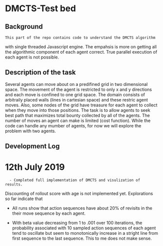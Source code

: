 # DMCTS-Test bed

## Background
    This part of the repo contains code to understand the DMCTS algorithm 
with single threaded Javascript engine. The empahsis is more on 
getting all the algorithmic component of each agent correct. True parallel 
execution of each agent is not possible.

## Description of the task
Several agents can move about on a predifined grid in two dimensional
space. The movement of the agent is restricted to only x and y directions
and each move is confined to one grid space. The domain consists of arbitraily
placed walls (lines in cartesian space) and these restric agent moves.
Also, some nodes of the grid have treasure for each agent to collect when they
move into those positions. The task is to allow agents to seek best path that
maximizes total bounty collected by all of the agents. The number of moves 
an agent can make is limited (cost function). While the code can handle any 
mumber of agents, for now we will explore the problem with two agents.

## Development Log

# 12th July 2019

      - Completed full implementation of DMCTS and visulization of results.
Discounting of rollout score with age is not implemented yet. Explorations so 
far indicate that

* All runs show that action sequences have about 20% of revisits in the
their move sequence by each agent.

* With beta value decreasing from 1 to .001 over 100 iterations, the 
probability associated with 10 sampled action sequences of each agent tend
to oscillate but seem to monotonically increase in a stright line from first
sequence to the last sequence. This to me does not make sense.

